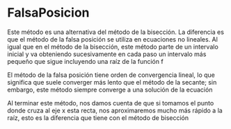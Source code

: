 # FalsaPosicion

Este método es una alternativa del método de la bisección. La diferencia es que el método de la falsa posición se utiliza en ecuaciones no lineales.
Al igual que en el método de la bisección, este método parte de un intervalo inicial y va obteniendo sucesivamente en cada paso un intervalo más pequeño que sigue incluyendo una raíz de la función f

El método de la falsa posición tiene orden de convergencia lineal, lo que significa que suele converger más lento que el método de la secante; sin embargo, este método siempre converge a una solución de la ecuación

Al terminar este método, nos damos cuenta de que si tomamos el punto donde cruza al eje x esta recta, nos aproximaremos mucho más rápido a la raíz, esto es la diferencia que tiene con el método de bisección

